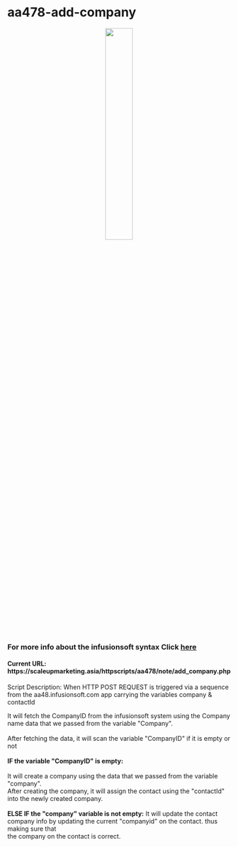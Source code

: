 # aa478-add-company
<p align="center">
<img src="https://gedlynk.com/wp-content/uploads/2015/11/Infusionsoft-Logo-EPS-vector-image-2.png" style="width:35%;"/>
</p>

<h3>For more info about the infusionsoft syntax Click <a href="https://developer.infusionsoft.com/docs/xml-rpc/#contact">here</a></h3>
<h4>Current URL: https://scaleupmarketing.asia/httpscripts/aa478/note/add_company.php</h4>
<p>Script Description: 
 When HTTP POST REQUEST is triggered via a sequence from the aa48.infusionsoft.com app
 carrying the variables company & contactId
  
 It will fetch the CompanyID from the infusionsoft system using the Company name data that we passed from the variable "Company".<br>
 <br>
 After fetching the data, it will scan the variable "CompanyID" if it is empty or not<br>
 <br>
 <strong>IF the variable "CompanyID" is empty:</strong><br><br>
 It will create a company using the data that we passed from the variable "company".<br>
 After creating the company, it will assign the contact using the "contactId" into the newly created company.<br><br>
 <strong>ELSE IF the "company" variable is not empty:</strong> 
 It will update the contact company info by updating the current "companyid" on the contact. thus making sure that<br>
 the company on the contact is correct.
</p>
